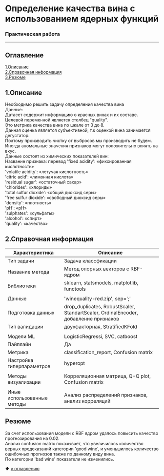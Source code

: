 # Определение качества вина с использованием ядерных функций
### Практическая работа
---------
## Оглавление
[1.Описание]()   
[2.Справочная информация]()   
[3.Резюме]()

## 1.Описание
Необходимо решить задачу определения качества вина   
Данные:  
Датасет содержит информацию о красных винах и их составе.  
Целевой переменной является столбец "quality".   
Это метрика качества вина по шкале от 3 до 8.  
Данная оценка является субъективной, т.к оценкой вина занимается дегустатор.  
Поэтому производить чистку от выбросов мы производить не будем.  
Иногда аномальные значения признаков могут положительно влиять на вкус.  
Данные состоят из химических показателей вин:  
Название признака:	перевод
'fixed acidity':	«фиксированная кислотность»  
'volatile acidity':	«летучая кислотность»  
'citric acid':	«лимонная кислота»  
'residual sugar':	«остаточный сахар»  
'chlorides':	«хлориды»  
'total sulfur dioxide':	«общий диоксид серы»  
'free sulfur dioxide':	«свободный диоксид серы»  
'density':	«плотность»  
'pH':	«рН»  
'sulphates':	«сульфаты»  
'alcohol':	«спирт»  
'quality':	«качество»  
## 2.Справочная информация
|Характеристика| Описание |
|-|-|
| Тип задачи| Задача классфикации|
| Название метода | Метод опорных векторов с RBF-ядром|
| Библиотеки | sklearn, statsmodels, matplotlib, functools|
|<!-- -->|<!-- -->|
| Данные | 'winequality-red.zip', sep=';' |
| Подготовка данных | drop_duplicates, RobustScaler, StandartScaler, OrdinalEncoder, добавление признаков|
| Тип валидации |двухфакторная, StratifiedKFold|
|<!-- -->|<!-- -->|
| Модели ML | LogisticRegressi, SVC, catboost |
| Пайплайн | Да |
| Метрика | classification_report, Confusion matrix |
| Настройка гиперпараметров |hyperopt|
|<!-- -->|<!-- -->|
| Методы визуализации |Корреляционная матрица, Q-Q plot, Confusion matrix|
|<!-- -->|<!-- -->|
| Иные использованные методы | Анализ распределений признаков, анализ корреляций |

## Резюме  
За счет использования модели с RBF ядром удалось повысить качество прогнозирования на 0.02.  
Анализ confusion matrix показывает, что увеличилось количество верных предсказаний категории 'good wine', и уменьшилось количество ошибочных прогнозов также по данному виду вина.  
По категории 'bad wine' показатели не изменились.  
  
:arrow_up: [к оглавлению]()
